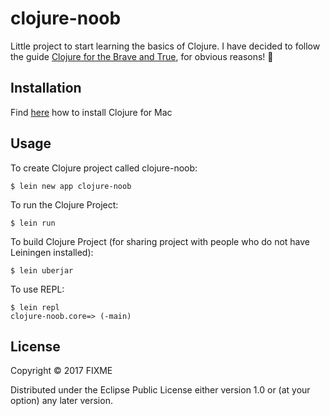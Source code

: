 # clojure-noob

Little project to start learning the basics of Clojure.
I have decided to follow the guide [Clojure for the Brave and True](http://www.braveclojure.com/), for obvious reasons! :muscle:

## Installation

Find [here](http://www.lispcast.com/clojure-mac) how to install Clojure for Mac

## Usage

To create Clojure project called clojure-noob:

```
$ lein new app clojure-noob
```

To run the Clojure Project:

```
$ lein run
```

To build Clojure Project (for sharing project with people who do not have Leiningen installed):

```
$ lein uberjar
```

To use REPL:

```
$ lein repl
clojure-noob.core=> (-main)
```

## License

Copyright © 2017 FIXME

Distributed under the Eclipse Public License either version 1.0 or (at
your option) any later version.
